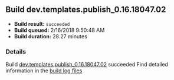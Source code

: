 ## Build dev.templates.publish_0.16.18047.02
- **Build result:** `succeeded`
- **Build queued:** 2/16/2018 9:50:48 AM
- **Build duration:** 28.27 minutes
### Details
Build [dev.templates.publish_0.16.18047.02](https://winappstudio.visualstudio.com/web/build.aspx?pcguid=a4ef43be-68ce-4195-a619-079b4d9834c2&builduri=vstfs%3a%2f%2f%2fBuild%2fBuild%2f25017) succeeded
Find detailed information in the [build log files](https://uwpctdiags.blob.core.windows.net/buildlogs/dev.templates.publish_0.16.18047.02_logs.zip)
